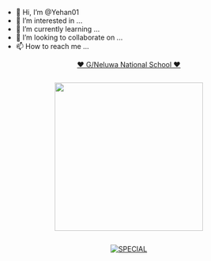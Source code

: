 - 👋 Hi, I’m @Yehan01
- 👀 I’m interested in ...
- 🌱 I’m currently learning ...
- 💞️ I’m looking to collaborate on ...
- 📫 How to reach me ...

<!---
Yehan01/Yehan01 is a ✨ special ✨ repository because its `README.md` (this file) appears on your GitHub profile.
You can click the Preview link to take a look at your changes.
--->
<p align="center"> 
<u>♥️ G/Neluwa National School ♥️</u>
</p>


<p align="center">
  <a href="#"><img src="http://readme-typing-svg.herokuapp.com?color=0000A0&center=true&vCenter=true&multiline=false&lines=G/NELUWA+NATIONAL+SCHOOL" alt="">
</p>

<p align="center">
<img src="C:\Users\NNC STUDENTS\Desktop\New folder/th.jpg" width="300" height="300"/>
</p>


<p align="center">
  <a href="#"><img src="http://readme-typing-svg.herokuapp.com?color=800080&center=true&vCenter=true&multiline=false&lines=SPECIAL+THINGS+AND+NOTES" alt="">
</p>

<p align="center">
<a href="#"><img title="SPECIAL" src="https://img.shields.io/badge/SPECIAL-THINGS-red.svg?style=for-the-badge&logo=github"></a>
</p>
